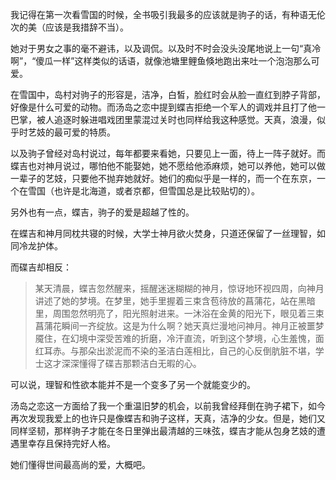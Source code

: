 我记得在第一次看雪国的时候，全书吸引我最多的应该就是驹子的话，有种语无伦次的美（应该是我措辞不当）。

她对于男女之事的毫不避讳，以及调侃。以及时不时会没头没尾地说上一句“真冷啊”，“傻瓜一样”这样类似的话语，就像池塘里鲤鱼倏地跑出来吐一个泡泡那么可爱。

在雪国中，岛村对驹子的形容是，洁净，白皙，脸红时会从脸一直红到脖子背部，好像是什么可爱的动物。而汤岛之恋中提到蝶吉拒绝一个军人的调戏并且打了他一巴掌，被人追逐时躲进唱戏团里蒙混过关时也同样给我这种感觉。天真，浪漫，似乎时艺妓的最可爱的特质。

以及驹子曾经对岛村说过，每年都要来看她，只要见上一面，待上一阵子就好。而蝶吉也对神月说过，哪怕他不能娶她，她不愿给他添麻烦，她可以养他，她可以做一辈子的艺妓，只要他不抛弃她就好。她们的痴似乎是一样的，而一个在东京，一个在雪国（也许是北海道，或者京都，但雪国总是比较贴切的）。

另外也有一点，蝶吉，驹子的爱是超越了性的。

在蝶吉和神月同枕共寝的时候，大学士神月欲火焚身，只道还保留了一丝理智，如同冷龙护体。

而碟吉却相反：

> 某天清晨，蝶吉忽然醒来，摇醒迷迷糊糊的神月，惊讶地环视四周，向神月讲述了她的梦境。在梦里，她手里握着三束含苞待放的菖蒲花，站在黑暗里，周围忽然明亮了，阳光照射进来。一沐浴在金黄的阳光下，眼见着三束菖蒲花瞬间一齐绽放。这是为什么啊？她天真烂漫地问神月。神月正被噩梦魇住，在幻境中深受苦难的折磨，冷汗直流，听到这个梦境，心生羞愧，面红耳赤。与那朵出淤泥而不染的圣洁白莲相比，自己的心反倒肮脏不堪，学士这才深深懂得了碟吉那颗洁白无暇的心。

可以说，理智和性欲本能并不是一个变多了另一个就能变少的。

汤岛之恋这一方面给了我一个重温旧梦的机会，以前我曾经拜倒在驹子裙下，如今再次发现我爱上的也许只是像蝶吉和驹子这样，天真，洁净的少女。但是，她们又同样坚韧，那样驹子才能在冬日里弹出最清越的三味弦，蝶吉才能从包身艺妓的遭遇里幸存且保持完好人格。

她们懂得世间最高尚的爱，大概吧。